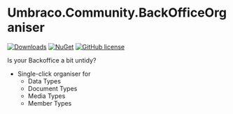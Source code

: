 # Umbraco.Community.BackOfficeOrganiser

[![Downloads](https://img.shields.io/nuget/dt/Umbraco.Community.BackOfficeOrganiser?color=cc9900)](https://www.nuget.org/packages/Umbraco.Community.BackOfficeOrganiser/)
[![NuGet](https://img.shields.io/nuget/vpre/Umbraco.Community.BackOfficeOrganiser?color=0273B3)](https://www.nuget.org/packages/Umbraco.Community.BackOfficeOrganiser)
[![GitHub license](https://img.shields.io/github/license/jcdcdev/Umbraco.Community.BackOfficeOrganiser?color=8AB803)](https://github.com/jcdcdev/Umbraco.Community.BackOfficeOrganiser/blob/main/LICENSE)

Is your Backoffice a bit untidy? 

- Single-click organiser for
  - Data Types
  - Document Types
  - Media Types
  - Member Types